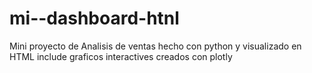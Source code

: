 # mi--dashboard-htnl
Mini proyecto de Analisis de ventas hecho con python y visualizado en HTML include graficos interactives creados con plotly
